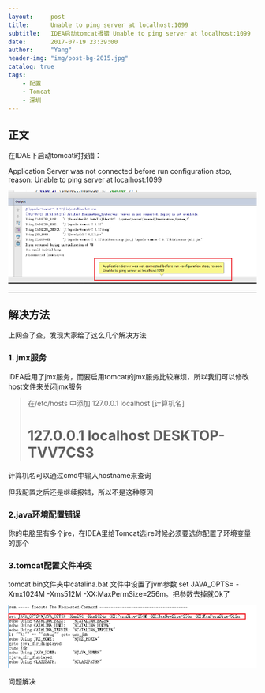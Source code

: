 ```yaml
---
layout:     post
title:      Unable to ping server at localhost:1099
subtitle:   IDEA启动tomcat报错 Unable to ping server at localhost:1099
date:       2017-07-19 23:39:00
author:     "Yang"
header-img: "img/post-bg-2015.jpg"
catalog: true
tags:
    - 配置
    - Tomcat
    - 深圳
---
```


## 正文
在IDAE下启动tomcat时报错：

Application Server was not connected before run configuration stop, reason: Unable to ping server at localhost:1099

![](/img/in-post/post-Tomcat-Error/tomcat.png) 

---

## 解决方法

上网查了查，发现大家给了这么几个解决方法

### 1. jmx服务
IDEA启用了jmx服务，而要启用tomcat的jmx服务比较麻烦，所以我们可以修改host文件来关闭jmx服务

>在/etc/hosts 中添加 127.0.0.1 localhost [计算机名]
>	#	127.0.0.1       localhost  DESKTOP-TVV7CS3

计算机名可以通过cmd中输入hostname来查询

但我配置之后还是继续报错，所以不是这种原因

### 2.java环境配置错误

你的电脑里有多个jre，在IDEA里给Tomcat选jre时候必须要选你配置了环境变量的那个

### 3.tomcat配置文件冲突

tomcat bin文件夹中catalina.bat 文件中设置了jvm参数 set JAVA_OPTS= -Xmx1024M -Xms512M -XX:MaxPermSize=256m。把参数去掉就Ok了

![](/img/in-post/post-Tomcat-Error/host.png) 

问题解决